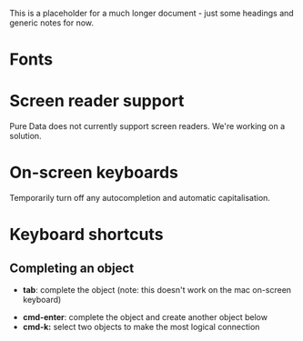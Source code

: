 This is a placeholder for a much longer document - just some headings and generic notes for now. 

# Fonts

# Screen reader support

Pure Data does not currently support screen readers.  We're working on a solution.

# On-screen keyboards

Temporarily turn off any autocompletion and automatic capitalisation.

# Keyboard shortcuts

## Completing an object

- **tab**: complete the object (note: this doesn't work on the mac on-screen keyboard)

* **cmd-enter**: complete the object and create another object below
* **cmd-k:** select two objects to make the most logical connection